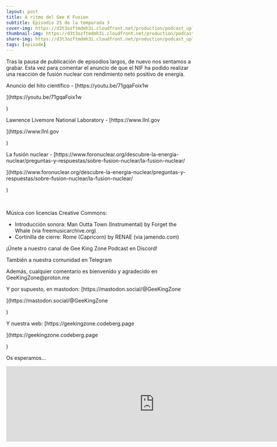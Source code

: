 ```yaml
---
layout: post
title: A ritmo del Gee K Fusion
subtitle: Episodio 25 de la temporada 3
cover-img: https://d3t3ozftmdmh3i.cloudfront.net/production/podcast_uploaded_nologo/14743809/14743809-1619370377976-ce118b9b0f9a8.jpg
thumbnail-img: https://d3t3ozftmdmh3i.cloudfront.net/production/podcast_uploaded_nologo/14743809/14743809-1619370377976-ce118b9b0f9a8.jpg
share-img: https://d3t3ozftmdmh3i.cloudfront.net/production/podcast_uploaded_nologo/14743809/14743809-1619370377976-ce118b9b0f9a8.jpg
tags: [episode]
---
```


<p>Tras la pausa de publicación de episodios largos, de nuevo nos sentamos a grabar. Esta vez para comentar el anuncio de que el NIF ha podido realizar una reacción de fusión nuclear con rendimiento neto positivo de energía.</p>
<p>Anuncio del hito científico - [https://youtu.be/71gqaFoix1w</p>](https://youtu.be/71gqaFoix1w</p>)
<p>Lawrence Livemore National Laboratory - [https://www.llnl.gov</p>](https://www.llnl.gov</p>)
<p>La fusión nuclear - [https://www.foronuclear.org/descubre-la-energia-nuclear/preguntas-y-respuestas/sobre-fusion-nuclear/la-fusion-nuclear/</p>](https://www.foronuclear.org/descubre-la-energia-nuclear/preguntas-y-respuestas/sobre-fusion-nuclear/la-fusion-nuclear/</p>)
<p><br /></p>
<p>Música con licencias Creative Commons:</p>
<ul>
 <li>Introducción sonora: Man Outta Town (Instrumental) by Forget the Whale (via freemusicarchive.org)</li>
 <li>Cortinilla de cierre: Rome (Capricorn) by RENAE (via jamendo.com)</li>
</ul>
<p>¡Únete a nuestro canal de Gee King Zone Podcast en Discord!</p>
<p>También a nuestra comunidad en Telegram</p>
<p>Además, cualquier comentario es bienvenido y agradecido en GeeKingZone@proton.me</p>
<p>Y por supuesto, en mastodon: [https://mastodon.social/@GeeKingZone</p>](https://mastodon.social/@GeeKingZone</p>)
<p>Y nuestra web: [https://geekingzone.codeberg.page</p>](https://geekingzone.codeberg.page</p>)
<p>Os esperamos...</p>
<iframe src='https://podcasters.spotify.com/pod/show/geekingzone/embed/episodes/A-ritmo-del-Gee-K-Fusion-e1sdvl3' height='204px' width='800px' frameborder='0' scrolling='no'></iframe>